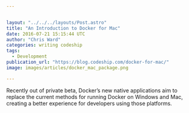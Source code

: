 ```yaml
---


layout: "../../../layouts/Post.astro"
title: "An Introduction to Docker for Mac"
date: 2016-07-21 15:15:44 UTC
author: "Chris Ward"
categories: writing codeship
tags:
  - Development
publication_url: "https://blog.codeship.com/docker-for-mac/"
image: images/articles/docker_mac_package.png

---
```

Recently out of private beta, Docker’s new native applications aim to replace the current methods for running Docker on Windows and Mac, creating a better experience for developers using those platforms.


